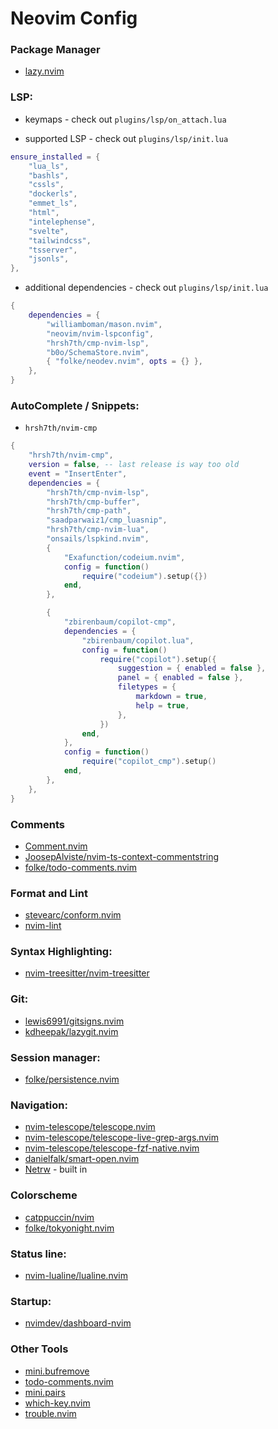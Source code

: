 # Neovim Config

### Package Manager

- [lazy.nvim]()

### LSP:

- keymaps - check out `plugins/lsp/on_attach.lua`

- supported LSP - check out `plugins/lsp/init.lua`

```lua
ensure_installed = {
    "lua_ls",
    "bashls",
    "cssls",
    "dockerls",
    "emmet_ls",
    "html",
    "intelephense",
    "svelte",
    "tailwindcss",
    "tsserver",
    "jsonls",
},

```

- additional dependencies - check out `plugins/lsp/init.lua`

```lua
{
    dependencies = {
        "williamboman/mason.nvim",
        "neovim/nvim-lspconfig",
        "hrsh7th/cmp-nvim-lsp",
        "b0o/SchemaStore.nvim",
        { "folke/neodev.nvim", opts = {} },
    },
}
```

### AutoComplete / Snippets:

- `hrsh7th/nvim-cmp`

```lua
{
    "hrsh7th/nvim-cmp",
    version = false, -- last release is way too old
    event = "InsertEnter",
    dependencies = {
        "hrsh7th/cmp-nvim-lsp",
        "hrsh7th/cmp-buffer",
        "hrsh7th/cmp-path",
        "saadparwaiz1/cmp_luasnip",
        "hrsh7th/cmp-nvim-lua",
        "onsails/lspkind.nvim",
        {
            "Exafunction/codeium.nvim",
            config = function()
                require("codeium").setup({})
            end,
        },

        {
            "zbirenbaum/copilot-cmp",
            dependencies = {
                "zbirenbaum/copilot.lua",
                config = function()
                    require("copilot").setup({
                        suggestion = { enabled = false },
                        panel = { enabled = false },
                        filetypes = {
                            markdown = true,
                            help = true,
                        },
                    })
                end,
            },
            config = function()
                require("copilot_cmp").setup()
            end,
        },
    },
}
```

### Comments

- [Comment.nvim](https://github.com/numToStr/Comment.nvim)
- [JoosepAlviste/nvim-ts-context-commentstring](https://github.com/JoosepAlviste/nvim-ts-context-commentstring)
- [folke/todo-comments.nvim]()

### Format and Lint

- [stevearc/conform.nvim]()
- [nvim-lint]()

### Syntax Highlighting:

- [nvim-treesitter/nvim-treesitter]()

### Git:

- [lewis6991/gitsigns.nvim]()
- [kdheepak/lazygit.nvim]()

### Session manager:

- [folke/persistence.nvim]()

### Navigation:

- [nvim-telescope/telescope.nvim]()
- [nvim-telescope/telescope-live-grep-args.nvim]()
- [nvim-telescope/telescope-fzf-native.nvim]()
- [danielfalk/smart-open.nvim]()
- [Netrw]() - built in

### Colorscheme

- [catppuccin/nvim]()
- [folke/tokyonight.nvim]()

### Status line:

- [nvim-lualine/lualine.nvim]()

### Startup:

- [nvimdev/dashboard-nvim](https://github.com/nvimdev/dashboard-nvim)

### Other Tools

- [ mini.bufremove ]()
- [todo-comments.nvim ]()
- [ mini.pairs ]()
- [ which-key.nvim ]()
- [ trouble.nvim ]()
